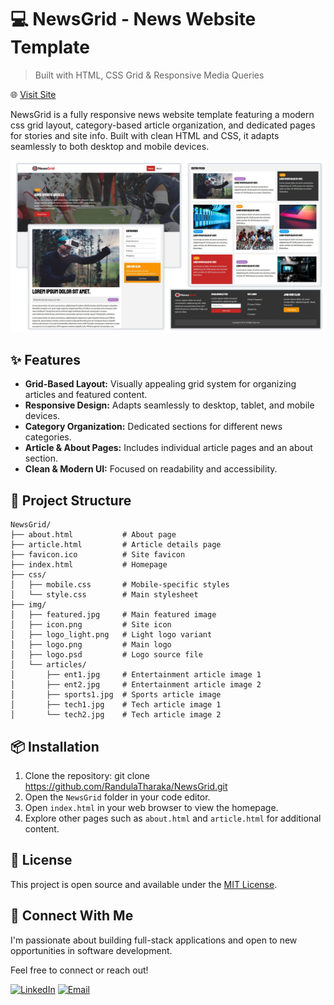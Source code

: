 # 💻 NewsGrid - News Website Template

> Built with HTML, CSS Grid & Responsive Media Queries

🌐 [Visit Site](https://randulatharaka.github.io/NewsGrid/)

NewsGrid is a fully responsive news website template
featuring a modern css grid layout, category-based article
organization, and dedicated pages for stories and site
info. Built with clean HTML and CSS, it adapts seamlessly
to both desktop and mobile devices.

![Screens](img/NewsGrid.jpg)

## ✨ Features

- **Grid-Based Layout:** Visually appealing grid system for organizing articles and featured content.
- **Responsive Design:** Adapts seamlessly to desktop, tablet, and mobile devices.
- **Category Organization:** Dedicated sections for different news categories.
- **Article & About Pages:** Includes individual article pages and an about section.
- **Clean & Modern UI:** Focused on readability and accessibility.

## 🧩 Project Structure

```
NewsGrid/
├── about.html           # About page
├── article.html         # Article details page
├── favicon.ico          # Site favicon
├── index.html           # Homepage
├── css/
│   ├── mobile.css       # Mobile-specific styles
│   └── style.css        # Main stylesheet
├── img/
│   ├── featured.jpg     # Main featured image
│   ├── icon.png         # Site icon
│   ├── logo_light.png   # Light logo variant
│   ├── logo.png         # Main logo
│   ├── logo.psd         # Logo source file
│   └── articles/
│       ├── ent1.jpg     # Entertainment article image 1
│       ├── ent2.jpg     # Entertainment article image 2
│       ├── sports1.jpg  # Sports article image
│       ├── tech1.jpg    # Tech article image 1
│       └── tech2.jpg    # Tech article image 2
```

## 📦 Installation

1. Clone the repository: git clone https://github.com/RandulaTharaka/NewsGrid.git
2. Open the `NewsGrid` folder in your code editor.
3. Open `index.html` in your web browser to view the homepage.
4. Explore other pages such as `about.html` and `article.html` for additional content.

## 📄 License

This project is open source and available under the [MIT License](LICENSE).

## 🤝 Connect With Me

I'm passionate about building full-stack applications and open to new opportunities in software development.

Feel free to connect or reach out!

[![LinkedIn](https://img.shields.io/badge/LinkedIn-Randula%20Tharaka-blue?style=flat-square&logo=linkedin)](https://www.linkedin.com/in/randula-tharaka-79a61a145/)
[![Email](https://img.shields.io/badge/Email-iamrandula%40gmail.com-red?style=flat-square&logo=gmail)](mailto:iamrandula@gmail.com)
